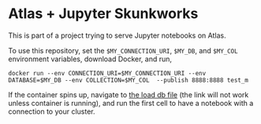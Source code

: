 # Atlas + Jupyter Skunkworks

This is part of a project trying to serve Jupyter notebooks on Atlas.

To use this repository, set the `$MY_CONNECTION_URI`, `$MY_DB`, and `$MY_COL`
environment variables, download Docker, and run,

`docker run --env CONNECTION_URI=$MY_CONNECTION_URI --env DATABASE=$MY_DB --env
COLLECTION=$MY_COL  --publish 8888:8888 test_m`

If the container spins up, navigate to [the load db
file](http://localhost:8888/lab/tree/load_db.ipynb) (the link will not work
unless container is running), and run the first cell to have a notebook with a
connection to your cluster. 
